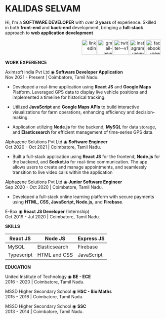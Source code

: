 # **KALIDAS** SELVAM

Hi, I'm a **SOFTWARE DEVELOPER** with over **3 years** of experience. Skilled in both **front-end** and **back-end** development, bringing a **full-stack** approach to **web application development**

<div align="right">
  <a href="https://www.linkedin.com/in/kalidas-selvam-3013a2190" target="_blank">
   <img width="48" height="48" src="https://img.icons8.com/color/48/linkedin.png" alt="linkedin"/>
  </a>
   <a href="mailto:s.kalidas120799@gmail.com" target="_blank">
    <img width="48" height="48" src="https://img.icons8.com/color/48/gmail-new.png" alt="gmail-new"/>
  </a>
  <a href="https://www.twitter.com/kalidas1207" target="_blank">
   <img width="48" height="48" src="https://img.icons8.com/color/48/twitter--v1.png" alt="twitter--v1"/>
  </a>
  <a href="https://www.instagram.com/kalidas1207" target="_blank">
   <img width="48" height="48" src="https://img.icons8.com/color/48/instagram-new--v1.png" alt="instagram-new--v1"/>
  </a>
  <a href="https://www.facebook.com/KalidasDhanush" target="_blank">
   <img width="48" height="48" src="https://img.icons8.com/color/48/facebook-new.png" alt="facebook-new"/>
  </a>
</div>

**WORK EXPERIENCE**

Aximsoft India Pvt Ltd ◉ **Software Developer Application** \
Nov 2021 - Present | Coimbatore, Tamil Nadu.

 - Developed a real-time application using **React JS** and **Google
   Maps** Platform. Leveraged GPS data to display live vehicle positions
   and implemented a timeline for historical tracking.
   
  - Utilized **JavaScript** and **Google Maps APIs** to build interactive
   visualizations for farm operations, enhancing efficiency and
   decision-making.
   
  - Application utilizing **Node.js** for the backend, **MySQL** for data
   storage, and **Elasticsearch** for efficient management of
   time-series GPS data.

Alphazene Solutions Pvt Ltd ◉ **Software Engineer** \
Oct 2020 - Oct 2021 | Coimbatore, Tamil Nadu.

- Built a full-stack application using **React JS** for the frontend, **Node.js** for the backend, and **Socket.io** for real-time communication. The app allows users to create and manage appointments, and seamlessly transition to live video calls within the application

Alphazene Solutions Pvt Ltd ◉ **Junior Software Engineer** \
Sep 2020 - Oct 2020 | Coimbatore, Tamil Nadu.

- Developed a full-stack online learning platform with secure payments using **HTML, CSS, JavaScript, Node.js,** and **Firebase**.

E-Box ◉ **React JS Developer** (Internship) \
Oct 2019 - Jul 2020 | Coimbatore, Tamil Nadu.

**SKILLS**

React JS | Node JS | Express JS
------- | --------- | --------
MySQL | Elasticsearch | Firebase
Typescript | HTML and CSS | JavaScript

**EDUCATION**

United Institute of Technology ◉ **BE - ECE** \
2016 - 2020 | Coimbatore, Tamil Nadu.

MSSD Higher Secondary School ◉ **HSC - Bio Maths** \
2015 - 2016 | Coimbatore, Tamil Nadu.

MSSD Higher Secondary School ◉ **SSC** \
2013 - 2014 | Coimbatore, Tamil Nadu.
